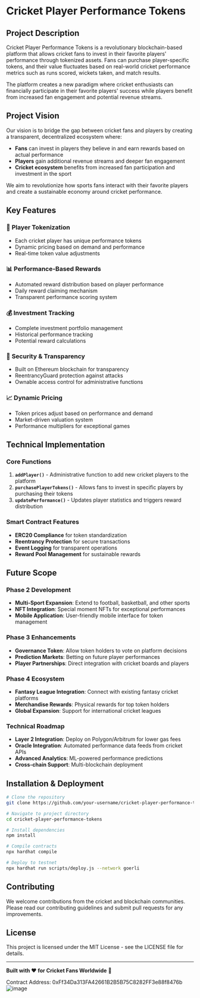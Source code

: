# Cricket Player Performance Tokens

## Project Description

Cricket Player Performance Tokens is a revolutionary blockchain-based platform that allows cricket fans to invest in their favorite players' performance through tokenized assets. Fans can purchase player-specific tokens, and their value fluctuates based on real-world cricket performance metrics such as runs scored, wickets taken, and match results.

The platform creates a new paradigm where cricket enthusiasts can financially participate in their favorite players' success while players benefit from increased fan engagement and potential revenue streams.

## Project Vision

Our vision is to bridge the gap between cricket fans and players by creating a transparent, decentralized ecosystem where:

- **Fans** can invest in players they believe in and earn rewards based on actual performance
- **Players** gain additional revenue streams and deeper fan engagement
- **Cricket ecosystem** benefits from increased fan participation and investment in the sport

We aim to revolutionize how sports fans interact with their favorite players and create a sustainable economy around cricket performance.

## Key Features

### 🏏 **Player Tokenization**
- Each cricket player has unique performance tokens
- Dynamic pricing based on demand and performance
- Real-time token value adjustments

### 📊 **Performance-Based Rewards**
- Automated reward distribution based on player performance
- Daily reward claiming mechanism
- Transparent performance scoring system

### 💰 **Investment Tracking**
- Complete investment portfolio management
- Historical performance tracking
- Potential reward calculations

### 🔐 **Security & Transparency**
- Built on Ethereum blockchain for transparency
- ReentrancyGuard protection against attacks
- Ownable access control for administrative functions

### 📈 **Dynamic Pricing**
- Token prices adjust based on performance and demand
- Market-driven valuation system
- Performance multipliers for exceptional games

## Technical Implementation

### Core Functions

1. **`addPlayer()`** - Administrative function to add new cricket players to the platform
2. **`purchasePlayerTokens()`** - Allows fans to invest in specific players by purchasing their tokens
3. **`updatePerformance()`** - Updates player statistics and triggers reward distribution

### Smart Contract Features

- **ERC20 Compliance** for token standardization
- **Reentrancy Protection** for secure transactions
- **Event Logging** for transparent operations
- **Reward Pool Management** for sustainable rewards

## Future Scope

### Phase 2 Development
- **Multi-Sport Expansion**: Extend to football, basketball, and other sports
- **NFT Integration**: Special moment NFTs for exceptional performances
- **Mobile Application**: User-friendly mobile interface for token management

### Phase 3 Enhancements
- **Governance Token**: Allow token holders to vote on platform decisions
- **Prediction Markets**: Betting on future player performances
- **Player Partnerships**: Direct integration with cricket boards and players

### Phase 4 Ecosystem
- **Fantasy League Integration**: Connect with existing fantasy cricket platforms
- **Merchandise Rewards**: Physical rewards for top token holders
- **Global Expansion**: Support for international cricket leagues

### Technical Roadmap
- **Layer 2 Integration**: Deploy on Polygon/Arbitrum for lower gas fees
- **Oracle Integration**: Automated performance data feeds from cricket APIs
- **Advanced Analytics**: ML-powered performance predictions
- **Cross-chain Support**: Multi-blockchain deployment

## Installation & Deployment

```bash
# Clone the repository
git clone https://github.com/your-username/cricket-player-performance-tokens

# Navigate to project directory
cd cricket-player-performance-tokens

# Install dependencies
npm install

# Compile contracts
npx hardhat compile

# Deploy to testnet
npx hardhat run scripts/deploy.js --network goerli
```

## Contributing

We welcome contributions from the cricket and blockchain communities. Please read our contributing guidelines and submit pull requests for any improvements.

## License

This project is licensed under the MIT License - see the LICENSE file for details.

---

**Built with ❤️ for Cricket Fans Worldwide** 🏏

Contract Address: 0xFf34Da313FA42661B2B5B75C8282FF3e88f8476b
![image](https://github.com/user-attachments/assets/60a20404-87cb-4a62-b8b6-286fa4e98111)
